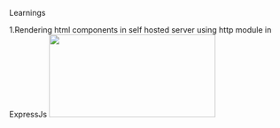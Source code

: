 Learnings 

1.Rendering html components in self hosted server using http module in ExpressJs
<img src="![image](https://github.com/sumit-1803/NodeJs-and-ExpressJs-/assets/109499057/794acb48-96ac-4517-b09c-98c4f992db60)
" height="150" width="300">
